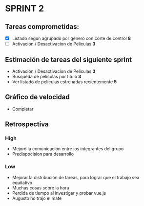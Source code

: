 # SPRINT 2

## Tareas comprometidas:
- [x] Listado segun agrupado por genero con corte de control  **8**
- [ ] Activacion / Desactivacion de Peliculas **3**

## Estimación de tareas del siguiente sprint
- Activacion / Desactivacion de Peliculas **3**
- Busqueda de películas por título **3**
- Ver listado de películas estrenadas recientemente **5** 

## Gráfico de velocidad
- Completar

## Retrospectiva

### High
- Mejoró la comunicación entre los integrantes del grupo
- Predispocision para desarrollo

### Low
- Mejorar la distribución de tareas, para lograr que el trabajo sea equitativo
- Muchas cosas sobre la hora
- Perdida de tiempo al investigar y probar vue.js
- Augusto no trajo el mate

